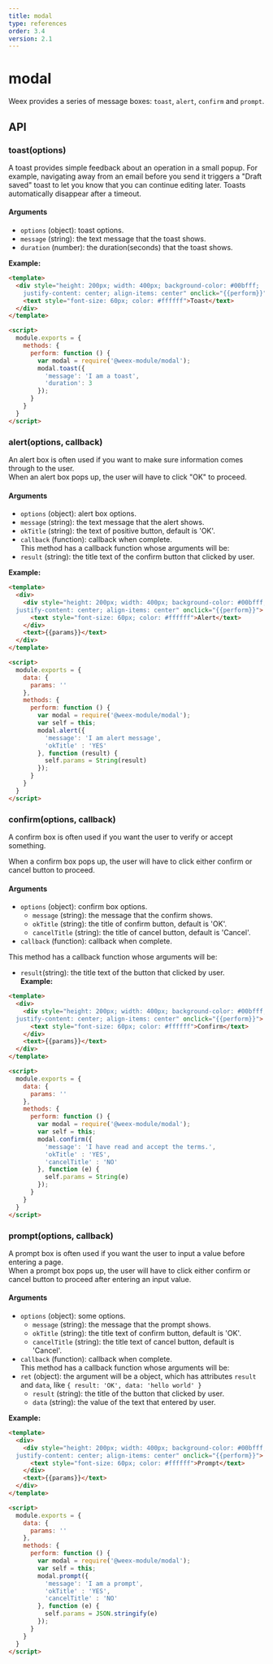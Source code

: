 ```yaml
---
title: modal
type: references
order: 3.4
version: 2.1
---
```


# modal  

Weex provides a series of message boxes: `toast`, `alert`, `confirm` and `prompt`.    

## API    
### toast(options)   

A toast provides simple feedback about an operation in a small popup. For example, navigating away from an email before you send it triggers a "Draft saved" toast to let you know that you can continue editing later. Toasts automatically disappear after a timeout.    

#### Arguments
- `options` (object): toast options.
 - `message` (string): the text message that the toast shows.
 - `duration` (number): the duration(seconds) that the toast shows.   

**Example:**

```html
<template>
  <div style="height: 200px; width: 400px; background-color: #00bfff;
    justify-content: center; align-items: center" onclick="{{perform}}">
    <text style="font-size: 60px; color: #ffffff">Toast</text>
  </div>
</template>

<script>
  module.exports = {
    methods: {
      perform: function () {
        var modal = require('@weex-module/modal');
        modal.toast({
          'message': 'I am a toast',
          'duration': 3
        });
      }
    }
  }
</script>
```    
### alert(options, callback)    

An alert box is often used if you want to make sure information comes through to the user.    
When an alert box pops up, the user will have to click "OK" to proceed.    

#### Arguments  

- `options` (object): alert box options.
 - `message` (string): the text message that the alert shows.
 - `okTitle` (string): the text of positive button, default is 'OK'.
 - `callback` (function): callback when complete.    
  This method has a callback function whose arguments will be:    
- `result` (string): the title text of the confirm button that clicked by user.

**Example:**

```html
<template>
  <div>
    <div style="height: 200px; width: 400px; background-color: #00bfff;
  justify-content: center; align-items: center" onclick="{{perform}}">
      <text style="font-size: 60px; color: #ffffff">Alert</text>
    </div>
    <text>{{params}}</text>
  </div>
</template>

<script>
  module.exports = {
    data: {
      params: ''
    },
    methods: {
      perform: function () {
        var modal = require('@weex-module/modal');
        var self = this;
        modal.alert({
          'message': 'I am alert message',
          'okTitle' : 'YES'
        }, function (result) {
          self.params = String(result)
        });
      }
    }
  }
</script>
```

### confirm(options, callback)    
A confirm box is often used if you want the user to verify or accept something.    

When a confirm box pops up, the user will have to click either confirm or cancel button to proceed.    

#### Arguments
- `options` (object): confirm box options.
  - `message` (string): the message that the confirm shows.
  - `okTitle` (string): the title of confirm button, default is 'OK'.
  - `cancelTitle` (string): the title of cancel button, default is 'Cancel'.
- `callback` (function): callback when complete.

This method has a callback function whose arguments will be:    
- `result`(string): the title text of the button that clicked by user.    
**Example:**

```html
<template>
  <div>
    <div style="height: 200px; width: 400px; background-color: #00bfff;
  justify-content: center; align-items: center" onclick="{{perform}}">
      <text style="font-size: 60px; color: #ffffff">Confirm</text>
    </div>
    <text>{{params}}</text>
  </div>
</template>

<script>
  module.exports = {
    data: {
      params: ''
    },
    methods: {
      perform: function () {
        var modal = require('@weex-module/modal');
        var self = this;
        modal.confirm({
          'message': 'I have read and accept the terms.',
          'okTitle' : 'YES',
          'cancelTitle' : 'NO'
        }, function (e) {
          self.params = String(e)
        });
      }
    }
  }
</script>
```    

### prompt(options, callback)    

A prompt box is often used if you want the user to input a value before entering a page.    
When a prompt box pops up, the user will have to click either confirm or cancel button to proceed after entering an input value.    

#### Arguments    
- `options` (object): some options.
  - `message` (string): the message that the prompt shows.
  - `okTitle` (string): the title text of confirm button, default is 'OK'.
  - `cancelTitle` (string): the title text of cancel button, default is 'Cancel'.
- `callback` (function): callback when complete.     
  This method has a callback function whose arguments will be:    
- `ret` (object): the argument will be a object, which has attributes `result` and `data`,  like `{ result: 'OK', data: 'hello world' }`
  - `result` (string): the title of the button that clicked by user.
  - `data` (string): the value of the text that entered by user.     

**Example:**    

```html
<template>
  <div>
    <div style="height: 200px; width: 400px; background-color: #00bfff;
  justify-content: center; align-items: center" onclick="{{perform}}">
      <text style="font-size: 60px; color: #ffffff">Prompt</text>
    </div>
    <text>{{params}}</text>
  </div>
</template>

<script>
  module.exports = {
    data: {
      params: ''
    },
    methods: {
      perform: function () {
        var modal = require('@weex-module/modal');
        var self = this;
        modal.prompt({
          'message': 'I am a prompt',
          'okTitle' : 'YES',
          'cancelTitle' : 'NO'
        }, function (e) {
          self.params = JSON.stringify(e)
        });
      }
    }
  }
</script>
```